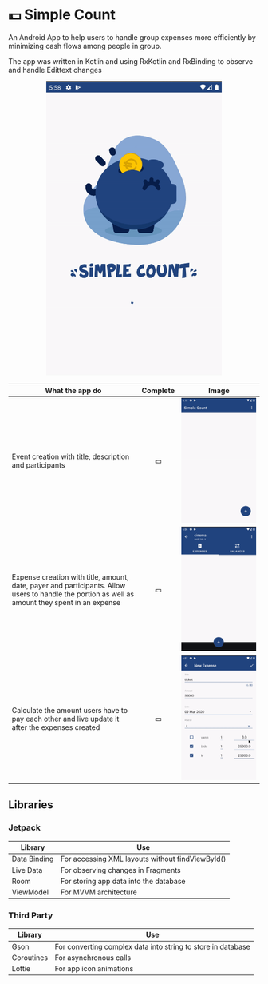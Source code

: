 # :dollar: Simple Count

An Android App to help users to handle group expenses more efficiently by minimizing cash flows among people in group.

The app was written in Kotlin and using RxKotlin and RxBinding to observe and handle Edittext changes

<p align="center">
  <img width="70%" src="app_start.gif">
</p>

| What the app do                                                                                                                                 | Complete |                   Image                       |
| ------------------------------------------------------------------------------------------------------------------------------------------------| :------: | :-------------------------------------------: |
| Event creation with title, description and participants                                                                                         | :dollar: | <img width="100%" src="event_creation.gif">    |
| Expense creation with title, amount, date, payer and participants. Allow users to handle the portion as well as amount they spent in an expense | :dollar: | <img width="100%" src="expense_creation_1.gif">|
| Calculate the amount users have to pay each other and live update it after the expenses created                                                 | :dollar: | <img width="100%" src="expense_creation_2.gif">|
                                     



## Libraries

### Jetpack

| Library      | Use                                                                           |
| ------------ | ----------------------------------------------------------------------------- |
| Data Binding | For accessing XML layouts without findViewById()                              |
| Live Data    | For observing changes in Fragments                                            | 
| Room         | For storing app data into the database                                        |
| ViewModel    | For MVVM architecture                                                         |

### Third Party

| Library    | Use                                                          |
| ---------- | ------------------------------------------------------------ |
| Gson       | For converting complex data into string to store in database |
| Coroutines | For asynchronous calls                                       |
| Lottie     | For app icon animations                                      |
